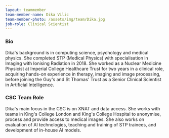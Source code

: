 ```yaml
---
layout: teammember
team-member-name: Dika Vilic
team-member-photo: /assets/img/team/Dika.jpg
job-role: Clinical Scientist
---
```


### Bio
Dika's background is in computing science, psychology and medical physics. She completed STP (Medical Physics) with 
specialisation in Imaging with Ionising Radiation in 2018. She worked as a Nuclear Medicine Physicist at Imperial 
College Healthcare Trust for two years in a clinical role, acquiring hands-on experience in therapy, imaging and image 
processing, before joining the Guy's and St Thomas' Trust as a Senior Clinical Scientist in Artificial Intelligence. 

### CSC Team Role
Dika's main focus in the CSC is on XNAT and data access. She works with teams in King's College London
and King's College Hospital to anonymise, process and provide access to medical images. She also works on evaluation of AI technologies,
teaching and training of STP trainees, and development of in-house AI models. 